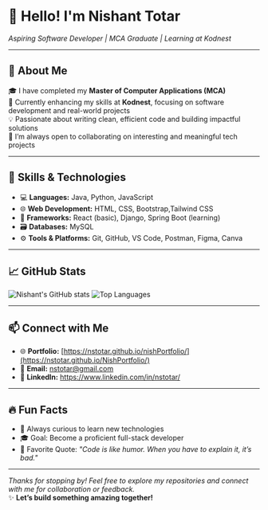 # 👋 Hello! I'm Nishant Totar  
*Aspiring Software Developer | MCA Graduate | Learning at Kodnest*

---

## 🚀 About Me

🎓 I have completed my **Master of Computer Applications (MCA)**  
🎯 Currently enhancing my skills at **Kodnest**, focusing on software development and real-world projects  
💡 Passionate about writing clean, efficient code and building impactful solutions  
🤝 I’m always open to collaborating on interesting and meaningful tech projects

---

## 💼 Skills & Technologies

- 💻 **Languages:** Java, Python, JavaScript  
- 🌐 **Web Development:** HTML, CSS, Bootstrap,Tailwind CSS  
- 🧩 **Frameworks:** React (basic), Django, Spring Boot (learning)  
- 🗃️ **Databases:** MySQL  
- ⚙️ **Tools & Platforms:** Git, GitHub, VS Code, Postman, Figma, Canva 

---

## 📈 GitHub Stats

![Nishant's GitHub stats](https://github-readme-stats.vercel.app/api?username=nstotar&show_icons=true&theme=radical)
![Top Languages](https://github-readme-stats.vercel.app/api/top-langs/?username=nstotar&layout=compact&theme=radical)

---

## 📫 Connect with Me

- 🌐 **Portfolio:** [https://nstotar.github.io/nishPortfolio/](https://nstotar.github.io/NishPortfolio/)
- 📧 **Email:** nstotar@gmail.com  
- 💼 **LinkedIn:** https://www.linkedin.com/in/nstotar/

---

## 🔥 Fun Facts

- 🧠 Always curious to learn new technologies  
- 🎓 Goal: Become a proficient full-stack developer   
- 💬 Favorite Quote: *"Code is like humor. When you have to explain it, it’s bad."*

---

_Thanks for stopping by! Feel free to explore my repositories and connect with me for collaboration or feedback._  
✨ **Let’s build something amazing together!**
